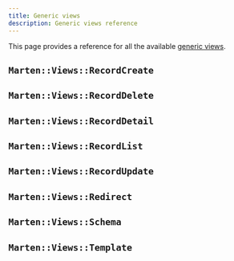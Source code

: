 ```yaml
---
title: Generic views
description: Generic views reference
---
```


This page provides a reference for all the available [generic views](../generic-views).

## `Marten::Views::RecordCreate`

## `Marten::Views::RecordDelete`

## `Marten::Views::RecordDetail`

## `Marten::Views::RecordList`

## `Marten::Views::RecordUpdate`

## `Marten::Views::Redirect`

## `Marten::Views::Schema`

## `Marten::Views::Template`
